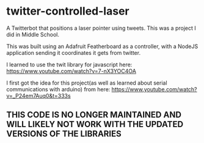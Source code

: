 # twitter-controlled-laser
A Twitterbot that positions a laser pointer using tweets. This was a project I did in Middle School.

This was built using an Adafruit Featherboard as a controller, with a NodeJS application sending it coordinates it gets from twitter.


I learned to use the twit library for javascript here:
https://www.youtube.com/watch?v=7-nX3YOC4OA

I first got the idea for this project(as well as learned about serial communications with arduino) from here:
https://www.youtube.com/watch?v=_P24em7Auq0&t=333s

## THIS CODE IS NO LONGER MAINTAINED AND WILL LIKELY NOT WORK WITH THE UPDATED VERSIONS OF THE LIBRARIES
